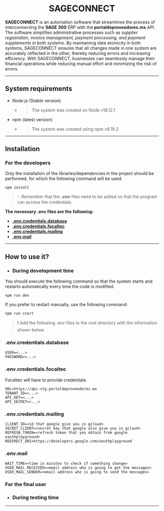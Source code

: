 # <center>SAGECONNECT</center>

**SAGECONNECT** is an automation software that streamlines the process of interconnecting the **SAGE 300** ERP with the **portaldeproveedores.mx** API. The software simplifies administrative processes such as _supplier registration, invoice management, payment processing, and payment supplements in both systems_. By maintaining data atomicity in both systems, SAGECONNECT ensures that all changes made in one system are accurately reflected in the other, thereby reducing errors and increasing efficiency. With SAGECONNECT, businesses can seamlessly manage their financial operations while reducing manual effort and minimizing the risk of errors.

---

## System requirements

- Node.js (Stable version)
   - > The system was created on Node v18.12.1
- npm (latest version)
   - > The system was created using npm v8.19.2

---

## Installation

### For the developers

Only the installation of the libraries/dependencies in the project should be performed, for which the following command will be used.

```
npm install
```

> :bulb: Remember that the ***.env*** files need to be added so that the program can access the credentials.

__The necessary .env files are the following:__
   
   - <a href="#envcredentialsdatabase"><b>.env.credentials.database</b></a>
   - <a href="#envcredentialsfocaltec"><b>.env.credentials.focaltec</b></a>
   - <a href="#envcredentialsmailing"><b>.env.credentials.mailing</b></a>
   - <a href="#envmail"><b>.env.mail</b></a>

---

## How to use it?

- ### During development time
You should execute the following command so that the system starts and restarts automatically every time the code is modified.

```
npm run dev
```
If you prefer to restart manually, use the following command:

```
npm run start
```

> :exclamation: Add the following .env files to the root directory with the information shown below.

### .env.credentials.database

```
USER=<...>
PASSWORD=<...>
```

### .env.credentials.focaltec

Focaltec will have to provide credentials.

```
URL=https://api-stg.portaldeproveedores.mx
TENANT_ID=<...>
API_KEY=<...>
API_SECRET=<...>
```

### .env.credentials.mailing

```
CLIENT_ID=<id that google give you in gcloud>
SECRET_CLIENT=<secret key that google also give you in gcloud>
REFRESH_TOKEN=<refresh token that you obtain from google oauthplayground>
REDIRECT_URI=https://developers.google.com/oauthplayground
```

### .env.mail

```
WAIT_TIME=<time in minutes to check if something change>
USER_MAIL_RECEIVER=<email address who is going to get the messages>
USER_MAIL_SENDER=<email address who is going to send the messages>
```

### For the final user

- ### During testing time

---